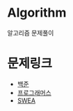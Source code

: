 # Algorithm

알고리즘 문제풀이

# 문제링크
- [백준](https://github.com/kwakhyeonjun/Algorithm/tree/main/src/Baekjoon)
- [프로그래머스](https://github.com/kwakhyeonjun/Algorithm/tree/main/src/Programmers)
- [SWEA](https://github.com/kwakhyeonjun/Algorithm/tree/main/src/SWEA)

